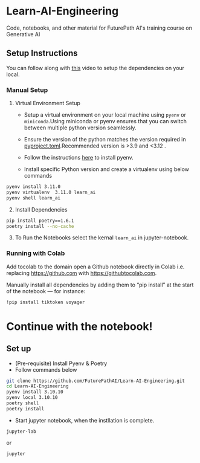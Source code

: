 # Learn-AI-Engineering
Code, notebooks, and other material for FuturePath AI's training course on Generative AI

## Setup Instructions
You can follow along with [this](https://www.loom.com/share/6adad8817d9b4f8281084e32e335614a?sid=ae2a71bc-2a84-4f8a-83b3-260a9881a506) video to setup the dependencies on your local. 

### Manual Setup 
1. Virtual Environment Setup
    - Setup a virtual environment on your local machine using `pyenv` or `miniconda`.Using miniconda or pyenv ensures that you can switch between multiple python version seamlessly.<br>

    - Ensure the version of the python matches the version required in [pyproject.toml](pyproject.toml).Recommended version is >3.9 and <3.12 . 
    - Follow the instructions [here](https://github.com/pyenv/pyenv?tab=readme-ov-file#installation) to install pyenv. 
    - Install specific Python version and create a virtualenv using below commands

```bash
pyenv install 3.11.0
pyenv virtualenv  3.11.0 learn_ai
pyenv shell learn_ai
```

2. Install Dependencies

```bash
pip install poetry==1.6.1
poetry install --no-cache
```

3. To Run the Notebooks select the kernal `learn_ai` in jupyter-notebook. 

### Running with Colab 

Add tocolab to the domain open a Github notebook directly in Colab i.e. replacing https://github.com with https://githubtocolab.com. 

Manually install all dependencies by adding them to “pip install” at the start of the notebook — for instance:

```bash
!pip install tiktoken voyager
```

Continue with the notebook!
=======
## Set up
- (Pre-requisite) Install Pyenv & Poetry
- Follow commands below

```bash
git clone https://github.com/FuturePathAI/Learn-AI-Engineering.git
cd Learn-AI-Engineering
pyenv install 3.10.10 
pyenv local 3.10.10
poetry shell
poetry install
```

- Start jupyter notebook, when the instllation is complete. 

```
jupyter-lab
```

or 
```
jupyter
```
